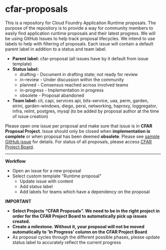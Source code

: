 # cfar-proposals
This is a repository for Cloud Foundry Application Runtime proposals. The purpose of the repository is to provide a way for community members to easily find application runtime proposals and their latest progress. We will be using GitHub Issues to help track proposal lifecycles. We intend to use labels to help with filtering of proposals. Each issue will contain a default parent label in addition to a status and team label.


* **Parent label:** cfar-proposal (all issues have by it default from issue template)
* **Status label:**
  * drafting - Document in drafting state; not ready for review
  * in-review - Under discussion within the community
  * planned - Consensus reached across involved teams
  * in-progress - Implementation in progress
  * obsolete - Proposal abandoned
* **Team label:** cli, capi, services api, bits-service, uaa, perm, garden, eirini, garden-windows, diego, persi, networking, haproxy, loggregator, infra, relint, postgres, mysql (to be added by proposal author at the time of issue creation)

Please open one issue per proposal and make sure that issue is in **CFAR Proposal Project**. Issue should only be closed when **implementation is complete** or when proposal has been deemed **obsolete**. Please see [sample GitHub issue](https://github.com/chenl23/cfar-proposals/issues) for details. For status of all proposals, please access [CFAR Project Board](https://github.com/chenl23/cfar-proposals/projects/1).

---
**Workflow**
* Open an issue for a new proposal
* Select custom template "Runtime proposal"
  * Update issue with content
  * Add status label
  * Add labels for teams which have a dependency on the proposal
  
**IMPORTANT**
  * **Select Projects “CFAR Proposals”. We need to be in the right project in order for the CFAR Project Board to automatically pick up issues created.**
  * **Create a milestone. Without it, your propsoal will not be moved automatically to 'In Progress' column on the CFAR Project Board**
* As proposal cycles through the different possible phases, please update status label to accurately reflect the current progress
